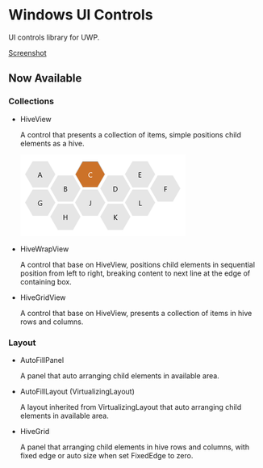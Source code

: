 # Windows UI Controls
UI controls library for UWP.

[Screenshot](https://github.com/leisn/WindowsUIControls/tree/master/Demo/Screenshot)

## Now Available

### Collections
* HiveView

  A control that presents a collection of items, simple positions child elements as a hive.
  
  ![hive-view](https://github.com/leisn/WindowsUIControls/blob/master/Demo/Screenshot/HiveView.png)

* HiveWrapView

  A control that base on HiveView, positions child elements in sequential position from left to right, breaking content to next line at the edge of containing box.

* HiveGridView

  A control that base on HiveView, presents a collection of items in hive rows and columns.

### Layout
* AutoFillPanel

  A panel that auto arranging child elements in available area.

* AutoFillLayout (VirtualizingLayout)

  A layout inherited from VirtualizingLayout that auto arranging child elements in available area.

* HiveGrid

  A panel that arranging child elements in hive rows and columns, with fixed edge or auto size when set FixedEdge to zero.

